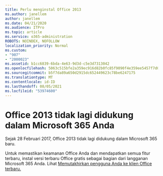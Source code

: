 ```yaml
---
title: Perlu menginstal Office 2013
ms.author: janellem
author: janellem
ms.date: 04/21/2020
ms.audience: ITPro
ms.topic: article
ms.service: o365-administration
ROBOTS: NOINDEX, NOFOLLOW
localization_priority: Normal
ms.custom:
- "907"
- "2000023"
ms.assetid: b1cc6839-6bda-4e63-9d3d-c5e3d7313042
ms.openlocfilehash: 5063c515bfe2a359ec916d82b0fc85f9090f4e359ee5457f7d007693b71f7a06
ms.sourcegitcommit: b5f7da89a650d2915dc652449623c78be6247175
ms.translationtype: MT
ms.contentlocale: id-ID
ms.lasthandoff: 08/05/2021
ms.locfileid: "53974600"
---
```

# <a name="office-2013-is-no-longer-supported-in-microsoft-365-subscriptions"></a>Office 2013 tidak lagi didukung dalam Microsoft 365 Anda

Sejak 28 Februari 2017, Office 2013 tidak lagi didukung dalam Microsoft 365 baru.
  
Untuk memastikan keamanan Office Anda dan mendapatkan semua fitur terbaru, instal versi terbaru Office gratis sebagai bagian dari langganan Microsoft 365 Anda. Lihat [Memutakhirkan pengguna Anda ke klien Office terbaru.](https://docs.microsoft.com/microsoft-365/admin/setup/upgrade-users-to-latest-office-client)
  
